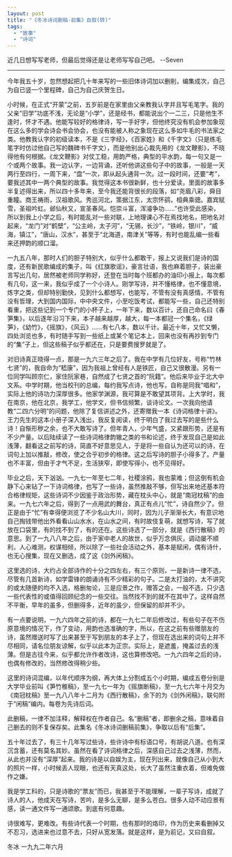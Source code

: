 ```yaml
---
layout: post
title: "《冬冰诗词删稿·前集》自叙(转)"
tags:
  - "故事"
  - "诗词"
---
```



近几日想写写老师，但最后觉得还是让老师写写自己吧。 --Seven

- - - -

今年我五十岁，忽然想起把几十年来写的一些旧体诗词加以删削，编集成次，自己为自已竖一个里程碑，自己为自己庆贺生日。

小时候，在正式“开蒙”之前，五岁前是在家里由父亲教我认字并且写毛笔字。我的父亲“旧学”功底不浅，无论是“小学”，还是经书，都能说出个一二三，只是他生不逢时，怀才不遇。他能写较好的格律诗，写一手好字，但他终究没有机会参加象现在这么多的学会诗会书会协会，也没有能被人称之象现在这么多如牛毛的书法家之类。他教我认字的初级读本，不是《三字经》，《百家姓》和《千字文》（只是练毛笔字时仿过他自己写的魏碑书千字文），而是他别出心裁先用的《龙文鞭影》，不晓得他有何根据。《龙文鞭影》对仗工稳，用韵严格，典型的平水韵，每一句又是一个或两个故事。我一边认字，一边背诵，还听他讲这些句子中的故事，一般是一天两行至四行，一周下来，“盘”一次，即从起头通背一次。过一段时间，还要“考”，要我述其中一两个典型的故事。我觉得这本书很新鲜，也十分爱读，里面的故事多半复述得出来，所以四十多年来，至今我还能背很长的段落，如“尧眉八彩，舜目重瞳。商王祷雨，汉祖歌风。秀巡河北，策据江东，太宗怀鹞，桓典乘骢。嘉宾赋雪，圣祖吟虹。邺仙秋又，宣圣春风。恺崇斗富，浑濬争功……”也许受此感染，所以到我上小学之后，有时能乱对一些对联，上地理课心不在焉找地名，把地名对起来，“龙门”对“鹤壁”，“公主岭，太子河”，“无锡，长沙”，“铁岭，银川”，“威海，镇江”，“唐山，汉水”，甚至于“北海道，南津关”等等，有时也能乱编一些看来还押韵的顺口溜。

一九五八年，那时人们的胆子特别大，似乎什么都敢干，报上又说我们是诗的国度，还有新民歌编成的集子，叫《红旗歌谣》，豪言壮语，我也麻着胆子，装出豪言写出几句，居然被老师同学称好，还登在当时每个班都办的油印小报上，每次都有几句，这一来，我似乎成了一个小诗人。刚学写诗，并不懂格律，也不懂意境，炼字之类，但却特别勤快，见到什么都想写，也能写，不管有没有真感情，不管有没有哲理，大到国内国际，中中央文件，小至吃饭考试，都能写一些，自己还特别看重，把这些记到一个专门的小杯子上，一年下来，数以百计，还自己命名曰《春笋集》，以后逐年沿习下来，本子越来越厚，越大，每一本都冠一个集名，《绿笋》，《幼竹》，《摇旗》，《风云》……有七八本，数以千计。最近十年，又忙又懒，四处浏览也多，有时随手写到一些纸上或某个笔记本上，回来也没有再抄到专门的“集”子上，但这些稿子似乎都还在，只是要费搜罗就是了。

对旧诗真正晓得一点，那是一九六三年之后了。我在中学有几位好友，号称“竹林七贤”的，我自命为“嵇康”，因为我祖上曾经有人是铁匠，自己又很散漫。另有一位同学叫顾宗仁，家住阮家巷，自然成了七贤之首的“阮籍”。他后来毕业于北大中文系。中学时期，他当校刊的总编，每约我写点诗，他也写，自称是同我“唱和”，实际上他的诗功力深厚很多。他家学渊源，我可算是不敢望其项背。上大学时，我在南京，他在北京，我学工，他学文，但书信频繁，谈诗论文。一次我向他请教“二四六分明”的问题，他除了复信讲述之外，还寄赠我一本《诗词格律十讲》。王力先生的这本小册子深入浅出，我反复阅读，终于明白了我过去写的是些什么诗！自惭形秽之余，也不大敢写诗了。但年青人，少年气盛，又紧跟形势，还是有不少产量。以后陆续读了一些诗词格律韵辙之类的书和论述，终于发现自己是如此浅薄，翻看这之前写的诗，简直不好意思见人，于是将一些自认为还可以的诗，在词句上加以推敲，修改，使之合乎初步的格律。这之后写诗的胆子小得多了。产量也不丰富，但由于才气不足，生活狭窄，即使写得小，也不见得好。

毕业之后，天下汹汹。一九七一年至七二年，社稷涂鸦，我也蒙难；但这倒有机会静下心来钻了一下诗词格律，也写了一些诗，虽然推敲不够，但写出来地还基本符合格律规矩，这些诗词不少因鉴于政治形势，藏在枕头中心，就是“南冠枕稿”的由来。一九七六年之后，得到了一点用武的舞台，真正有点儿“忙”，诗自然少了。但正是由于“忙”有幸得便浏览了不少名山大川，同时，因为儿子渐渐长大，有意识地自己掏钱带他出外看看山山水水，在山水之间，有时故伎复萌，就想写诗，写了就放在口袋里，有的找不到了，有的还在。这些诗选了一部分，就是《西行散稿》的意思。到了一九八八年之后，由于家中老人的故世，似乎万念俱灰，调动屡不顺利，人心难测，权谋相倾，所以除了一些社会活动之外，基本是赋闲，偶有诗什，也无心搜集，现在又删选，成了这《剑外闲稿》。

这里选的诗，大约占全部诗作的十分之四左右，有三个原则，一是新诗一律不选，尽管有几首新诗，如学雷锋的朗诵诗有不少精彩的句子。二是太打油的，太不讲究的或太随便的均不入选，格删匆论，三是应景之作，赠答之会，一般不选，只少选一些代表性的或值得回顾纪念的一些交往。当然找不到的就不在其中了。这样自然不平衡，早年的虽多，但删得多，近年的虽少，但保留的却并不少。

有一点要说明，一九六四年之前的诗，都在一九七二年后修改过，有些句子在不伤原意境的情况下，作了变动，用韵也选准确的字，所以，在这之前有些赠朋友的诗，虽然赠送时写了出来甚至于写到朋友的本子上了，但现在选出来的词句上并不尽相同，请名位朋友谅解，似乎以此本为正宗。实际上，是遮羞，掩盖过去的浅薄。但是古往今来，似乎都允许作者改诗，这也算修改吧。一九六四年之后的诗，也偶有修改的，当然修改得稍少些。

这里的诗词混编，以年代顺序为纲，再大体上分割成五个小时期，编成五卷分别是大学毕业前叫《笋竹稚稿》，至一九七一年为《摇旗断稿》，至一九七六年十月交为《南冠枕稿》至一九八八年十二月为《西行散稿》，余下的为《剑外闲稿》，联句附于“闲稿”编内。每卷为先诗后词。

此删稿，一律不加注释，解释权在作者自己。名“删稿”者，即删余之稿，意味着自己删去的则不复保存矣。此集名《冬冰诗词删稿前集》，争取以后有“后集”。

五十年过去了，有三十几年写过些诗，些许诗中有标语口号，有胡说八道。也有深沉含蓄，还有莫名其妙。虽然在看了诗词格律之后，深感自己过去之浅薄，然而，从此也并没有“深厚”起来。我的诗是以自娱为主，现在列出来，就像自己从小到大的照片一样，小时候丢人现眼，也还有天真这处，长大了虽然注重衣着，但难免做作之嫌。

我是学工科的，只是诗歌的“票友”而已，我甚至于不能理解，一辈子写诗，成就了诗人的人，他成天在写诗，苦吟，是多么无聊，是多么苍白。很多人动不动应景有感，读一通文件写一通颂歌。到底有何意趣。

诗很难写，更难改。有些诗代表一个时期，也有那时的烙印，作为历史来看删掉又不忍习，选进来也过意不去，只好从宽发落。就是这样，是为前记，又曰自叙。

冬冰
一九九二年六月
